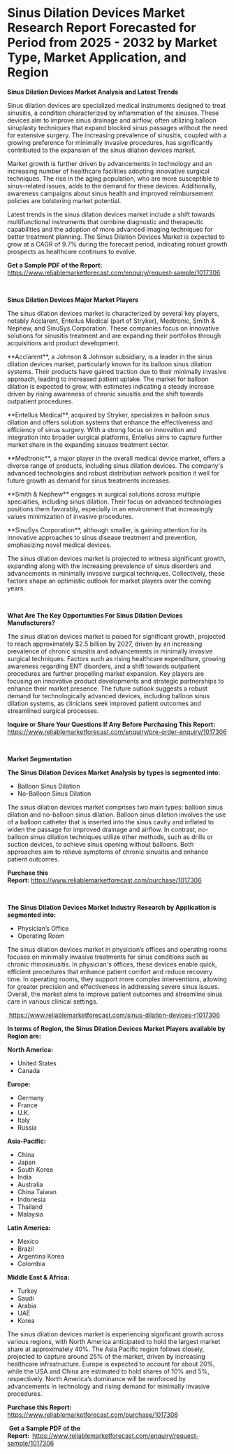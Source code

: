 <p><h1>Sinus Dilation Devices Market Research Report Forecasted for Period from 2025 -  2032 by Market Type, Market Application, and Region</h1></p><p><strong>Sinus Dilation Devices Market Analysis and Latest Trends</strong></p>
<p><p>Sinus dilation devices are specialized medical instruments designed to treat sinusitis, a condition characterized by inflammation of the sinuses. These devices aim to improve sinus drainage and airflow, often utilizing balloon sinuplasty techniques that expand blocked sinus passages without the need for extensive surgery. The increasing prevalence of sinusitis, coupled with a growing preference for minimally invasive procedures, has significantly contributed to the expansion of the sinus dilation devices market.</p><p>Market growth is further driven by advancements in technology and an increasing number of healthcare facilities adopting innovative surgical techniques. The rise in the aging population, who are more susceptible to sinus-related issues, adds to the demand for these devices. Additionally, awareness campaigns about sinus health and improved reimbursement policies are bolstering market potential.</p><p>Latest trends in the sinus dilation devices market include a shift towards multifunctional instruments that combine diagnostic and therapeutic capabilities and the adoption of more advanced imaging techniques for better treatment planning. The Sinus Dilation Devices Market is expected to grow at a CAGR of 9.7% during the forecast period, indicating robust growth prospects as healthcare continues to evolve.</p></p>
<p><strong>Get a Sample PDF of the Report:&nbsp;</strong> <a href="https://www.reliablemarketforecast.com/enquiry/request-sample/1017306?utm_campaign=3094&utm_medium=2&utm_source=Github&utm_content=ia&utm_term=13042025&utm_id=sinus-dilation-devices">https://www.reliablemarketforecast.com/enquiry/request-sample/1017306</a></p>
<p>&nbsp;</p>
<p><strong>Sinus Dilation Devices Major Market Players</strong></p>
<p><p>The sinus dilation devices market is characterized by several key players, notably Acclarent, Entellus Medical (part of Stryker), Medtronic, Smith & Nephew, and SinuSys Corporation. These companies focus on innovative solutions for sinusitis treatment and are expanding their portfolios through acquisitions and product development.</p><p>**Acclarent**, a Johnson & Johnson subsidiary, is a leader in the sinus dilation devices market, particularly known for its balloon sinus dilation systems. Their products have gained traction due to their minimally invasive approach, leading to increased patient uptake. The market for balloon dilation is expected to grow, with estimates indicating a steady increase driven by rising awareness of chronic sinusitis and the shift towards outpatient procedures.</p><p>**Entellus Medical**, acquired by Stryker, specializes in balloon sinus dilation and offers solution systems that enhance the effectiveness and efficiency of sinus surgery. With a strong focus on innovation and integration into broader surgical platforms, Entellus aims to capture further market share in the expanding sinuses treatment sector.</p><p>**Medtronic**, a major player in the overall medical device market, offers a diverse range of products, including sinus dilation devices. The company's advanced technologies and robust distribution network position it well for future growth as demand for sinus treatments increases.</p><p>**Smith & Nephew** engages in surgical solutions across multiple specialties, including sinus dilation. Their focus on advanced technologies positions them favorably, especially in an environment that increasingly values minimization of invasive procedures.</p><p>**SinuSys Corporation**, although smaller, is gaining attention for its innovative approaches to sinus disease treatment and prevention, emphasizing novel medical devices.</p><p>The sinus dilation devices market is projected to witness significant growth, expanding along with the increasing prevalence of sinus disorders and advancements in minimally invasive surgical techniques. Collectively, these factors shape an optimistic outlook for market players over the coming years.</p></p>
<p>&nbsp;</p>
<p><strong>What Are The Key Opportunities For Sinus Dilation Devices Manufacturers?</strong></p>
<p><p>The sinus dilation devices market is poised for significant growth, projected to reach approximately $2.5 billion by 2027, driven by an increasing prevalence of chronic sinusitis and advancements in minimally invasive surgical techniques. Factors such as rising healthcare expenditure, growing awareness regarding ENT disorders, and a shift towards outpatient procedures are further propelling market expansion. Key players are focusing on innovative product developments and strategic partnerships to enhance their market presence. The future outlook suggests a robust demand for technologically advanced devices, including balloon sinus dilation systems, as clinicians seek improved patient outcomes and streamlined surgical processes.</p></p>
<p><strong>Inquire or Share Your Questions If Any Before Purchasing This Report:</strong> <a href="https://www.reliablemarketforecast.com/enquiry/pre-order-enquiry/1017306?utm_campaign=3094&utm_medium=2&utm_source=Github&utm_content=ia&utm_term=13042025&utm_id=sinus-dilation-devices">https://www.reliablemarketforecast.com/enquiry/pre-order-enquiry/1017306</a></p>
<p>&nbsp;</p>
<p><strong>Market Segmentation</strong></p>
<p><strong>The Sinus Dilation Devices Market Analysis by types is segmented into:</strong></p>
<p><ul><li>Balloon Sinus Dilation</li><li>No-Balloon Sinus Dilation</li></ul></p>
<p><p>The sinus dilation devices market comprises two main types: balloon sinus dilation and no-balloon sinus dilation. Balloon sinus dilation involves the use of a balloon catheter that is inserted into the sinus cavity and inflated to widen the passage for improved drainage and airflow. In contrast, no-balloon sinus dilation techniques utilize other methods, such as drills or suction devices, to achieve sinus opening without balloons. Both approaches aim to relieve symptoms of chronic sinusitis and enhance patient outcomes.</p></p>
<p><strong>Purchase this Report:&nbsp;</strong><a href="https://www.reliablemarketforecast.com/purchase/1017306?utm_campaign=3094&utm_medium=2&utm_source=Github&utm_content=ia&utm_term=13042025&utm_id=sinus-dilation-devices">https://www.reliablemarketforecast.com/purchase/1017306</a></p>
<p>&nbsp;</p>
<p><strong>The Sinus Dilation Devices Market Industry Research by Application is segmented into:</strong></p>
<p><ul><li>Physician’s Office</li><li>Operating Room</li></ul></p>
<p><p>The sinus dilation devices market in physician’s offices and operating rooms focuses on minimally invasive treatments for sinus conditions such as chronic rhinosinusitis. In physician's offices, these devices enable quick, efficient procedures that enhance patient comfort and reduce recovery time. In operating rooms, they support more complex interventions, allowing for greater precision and effectiveness in addressing severe sinus issues. Overall, the market aims to improve patient outcomes and streamline sinus care in various clinical settings.</p></p>
<p><a href="https://www.reliablemarketforecast.com/sinus-dilation-devices-r1017306?utm_campaign=3094&utm_medium=2&utm_source=Github&utm_content=ia&utm_term=13042025&utm_id=sinus-dilation-devices">&nbsp;https://www.reliablemarketforecast.com/sinus-dilation-devices-r1017306</a></p>
<p><strong>In terms of Region, the Sinus Dilation Devices Market Players available by Region are:</strong></p>
<p>
    <p> <strong> North America: </strong>
        <ul>
            <li>United States</li>
            <li>Canada</li>
        </ul>
        </p> 
    <p> <strong> Europe: </strong>
        <ul>
            <li>Germany</li>
            <li>France</li>
            <li>U.K.</li>
            <li>Italy</li>
            <li>Russia</li>
        </ul>
        </p> 
    <p> <strong> Asia-Pacific: </strong>
        <ul>
            <li>China</li>
            <li>Japan</li>
            <li>South Korea</li>
            <li>India</li>
            <li>Australia</li>
            <li>China Taiwan</li>
            <li>Indonesia</li>
            <li>Thailand</li>
            <li>Malaysia</li>
        </ul>
        </p> 
    <p> <strong> Latin America: </strong>
        <ul>
            <li>Mexico</li>
            <li>Brazil</li>
            <li>Argentina Korea</li>
            <li>Colombia</li>
        </ul>
        </p> 
    <p> <strong> Middle East & Africa: </strong>
        <ul>
            <li>Turkey</li>
            <li>Saudi</li>
            <li>Arabia</li>
            <li>UAE</li>
            <li>Korea</li>
        </ul>
    </p>
    </p>
<p><p>The sinus dilation devices market is experiencing significant growth across various regions, with North America anticipated to hold the largest market share at approximately 40%. The Asia Pacific region follows closely, projected to capture around 25% of the market, driven by increasing healthcare infrastructure. Europe is expected to account for about 20%, while the USA and China are estimated to hold shares of 10% and 5%, respectively. North America’s dominance will be reinforced by advancements in technology and rising demand for minimally invasive procedures.</p></p>
<p><strong>Purchase this Report: </strong><a href="https://www.reliablemarketforecast.com/purchase/1017306?utm_campaign=3094&utm_medium=2&utm_source=Github&utm_content=ia&utm_term=13042025&utm_id=sinus-dilation-devices">https://www.reliablemarketforecast.com/purchase/1017306</a></p>
<p>&nbsp;<strong>Get a Sample PDF of the Report:&nbsp;&nbsp;</strong><a href="https://www.reliablemarketforecast.com/enquiry/request-sample/1017306?utm_campaign=3094&utm_medium=2&utm_source=Github&utm_content=ia&utm_term=13042025&utm_id=sinus-dilation-devices">https://www.reliablemarketforecast.com/enquiry/request-sample/1017306</a></p>
<p><strong></strong></p>
<p><p></p><p></p><p></p></p>